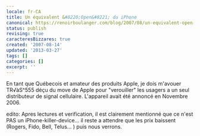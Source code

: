 ```yaml
---
locale: fr-CA
title: Un équivalent &#8220;Open&#8221; du iPhone
canonical: https://renoirboulanger.com/blog/2007/08/un-equivalent-open-du-iphone/
status: publish
revising: true
caracteresBizzares: true
created: '2007-08-14'
updated: '2013-03-27'
tags: []
categories: []
excerpt: ''
---
```


En tant que Québecois et amateur des produits Apple, je dois m'avouer TR√àS^555 déçu du move de Apple pour "verouiller" les usagers a un seul distributeur de signal cellulaire. L'appareil avait été annoncé en Novembre 2006.

edito: Apres lectures et verification, il est clairement mentionné que ce n'est PAS un iPhone-killer-device... il reste a attendre que les prix baissent (Rogers, Fido, Bell, Telus... ) puis nous verrons.